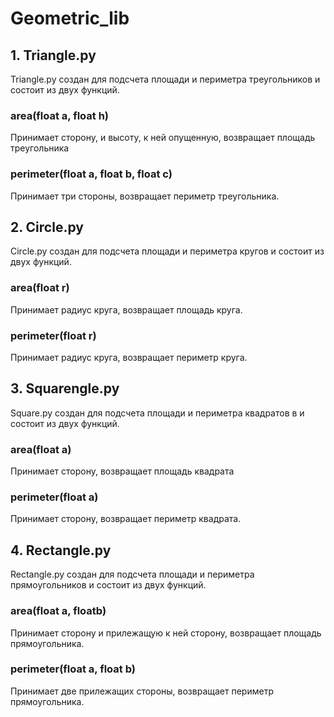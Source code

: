 # **Geometric_lib**
## **1.	Triangle.py**
Triangle.ру создан для подсчета площади и периметра треугольников и состоит из двух функций.
### area(float a, float h)
Принимает сторону, и высоту, к ней опущенную, возвращает площадь треугольника
### perimeter(float a, float b, float c)
Принимает три стороны, возвращает периметр треугольника.
## **2.	Circle.py**
Circle.ру создан для подсчета площади и периметра кругов и состоит из двух функций.
### area(float r)
Принимает радиус круга, возвращает площадь круга.
### perimeter(float r)
Принимает радиус круга, возвращает периметр круга.
## **3.	Squarengle.py**
Square.ру создан для подсчета площади и периметра квадратов в и состоит из двух функций.
### area(float a)
Принимает сторону, возвращает площадь квадрата
### perimeter(float a)
Принимает сторону, возвращает периметр квадрата.
## **4.	Rectangle.py**
Rectangle.ру создан для подсчета площади и периметра прямоугольников и состоит из двух функций.
### area(float a, floatb)
Принимает сторону и прилежащую к ней сторону, возвращает площадь прямоугольника.
### perimeter(float a, float b)
Принимает две прилежащих стороны, возвращает периметр прямоугольника.

